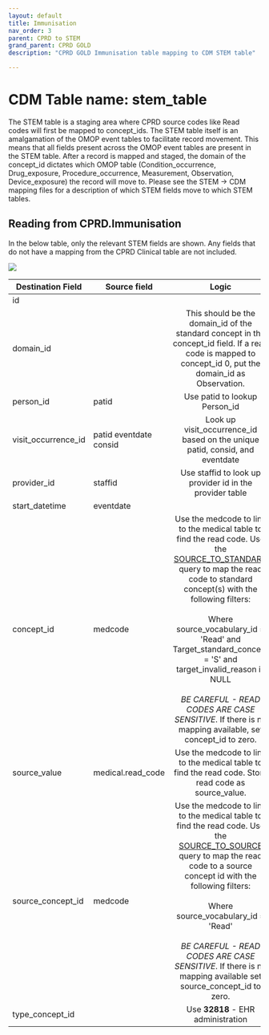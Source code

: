 ```yaml
---
layout: default
title: Immunisation
nav_order: 3
parent: CPRD to STEM
grand_parent: CPRD GOLD
description: "CPRD GOLD Immunisation table mapping to CDM STEM table"

---
```


# CDM Table name: stem_table

The STEM table is a staging area where CPRD source codes like Read codes will first be mapped to concept_ids. The STEM table itself is an amalgamation of the OMOP event tables to facilitate record movement. This means that all fields present across the OMOP event tables are present in the STEM table. After a record is mapped and staged, the domain of the concept_id dictates which OMOP table (Condition_occurrence, Drug_exposure, Procedure_occurrence, Measurement, Observation, Device_exposure) the record will move to. Please see the STEM -> CDM mapping files for a description of which STEM fields move to which STEM tables. 

## Reading from CPRD.Immunisation

In the below table, only the relevant STEM fields are shown. Any fields that do not have a mapping from the CPRD Clinical table are not included.

![](images/image17.png)

| Destination Field | Source field | Logic | Comment field |
| --- | --- | :---: | --- |
| id |  |  | Autogenerate |
| domain_id |  | This should be the domain_id of the standard concept in the concept_id field.     If a read code is mapped to concept_id 0, put the domain_id as Observation. |  |
| person_id | patid | Use patid to lookup Person_id |  |
| visit_occurrence_id | patid  eventdate  consid | Look up visit_occurrence_id based on the unique patid, consid, and eventdate | Use the Visit_occurrence_id assigned in the previous visit definition step |
| provider_id | staffid | Use staffid to look up provider id in the provider table | |
| start_datetime | eventdate |  |  |
| concept_id | medcode | Use the medcode to link to the medical table to find the read code. Use the [SOURCE_TO_STANDARD](https://github.com/OHDSI/ETL-LambdaBuilder/blob/master/docs/Standard%20Queries/SOURCE_TO_STANDARD.sql) query to map the read code to standard concept(s) with the following filters: <br> <br>  Where source_vocabulary_id = 'Read'  and Target_standard_concept = 'S'  and target_invalid_reason is NULL<br><br>*BE CAREFUL - READ CODES ARE CASE SENSITIVE*. If there is no mapping available, set concept_id to zero.  | See the query [CPRD_Immunisation_Medcodes.sql](https://github.com/OHDSI/ETL-LambdaBuilder/blob/master/docs/CPRD/Queries/CPRD_Immunisation_Medcodes.sql) as a high-level look at the domains covered by this table and how the link to the medical table should be made. |
| source_value | medical.read_code | Use the medcode to link to the medical table to find the read code. Store read code as source_value. |  |
| source_concept_id | medcode | Use the medcode to link to the medical table to find the read code.     Use the [SOURCE_TO_SOURCE](https://github.com/OHDSI/ETL-LambdaBuilder/blob/master/docs/Standard%20Queries/SOURCE_TO_SOURCE.sql) query to map the read code to a source concept id with the following filters:<br><br> Where source_vocabulary_id = 'Read' <br><br>*BE CAREFUL - READ CODES ARE CASE SENSITIVE*. If there is no mapping available set source_concept_id to zero. | |
| type_concept_id |  | Use **32818** - EHR administration |  |
